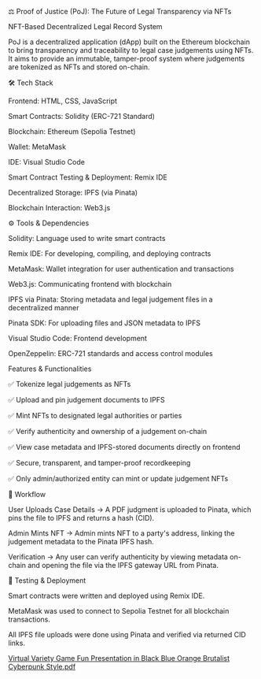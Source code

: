 ⚖️ Proof of Justice (PoJ): The Future of Legal Transparency via NFTs 

 NFT-Based Decentralized Legal Record System 

PoJ is a decentralized application (dApp) built on the Ethereum blockchain to bring transparency and traceability to legal case judgements using NFTs. It aims to provide an immutable, tamper-proof system where judgements are tokenized as NFTs and stored on-chain. 

🛠 Tech Stack 

Frontend: HTML, CSS, JavaScript 

Smart Contracts: Solidity (ERC-721 Standard) 

Blockchain: Ethereum (Sepolia Testnet) 

Wallet: MetaMask 

IDE: Visual Studio Code 

Smart Contract Testing & Deployment: Remix IDE 

Decentralized Storage: IPFS (via Pinata) 

Blockchain Interaction: Web3.js 

 

⚙️ Tools & Dependencies 

Solidity: Language used to write smart contracts 

Remix IDE: For developing, compiling, and deploying contracts 

MetaMask: Wallet integration for user authentication and transactions 

Web3.js: Communicating frontend with blockchain 

IPFS via Pinata: Storing metadata and legal judgement files in a decentralized manner 

Pinata SDK: For uploading files and JSON metadata to IPFS 

Visual Studio Code: Frontend development 

OpenZeppelin: ERC-721 standards and access control modules 

 

Features & Functionalities 

✅ Tokenize legal judgements as NFTs 

✅ Upload and pin judgement documents to IPFS 

✅ Mint NFTs to designated legal authorities or parties 

✅ Verify authenticity and ownership of a judgement on-chain 

✅ View case metadata and IPFS-stored documents directly on frontend 

✅ Secure, transparent, and tamper-proof recordkeeping 

✅ Only admin/authorized entity can mint or update judgement NFTs 

 

🔁 Workflow 

User Uploads Case Details → 
 A PDF judgment is uploaded to Pinata, which pins the file to IPFS and returns a hash (CID). 

Admin Mints NFT → 
 Admin mints NFT to a party's address, linking the judgement metadata to the Pinata IPFS hash. 

Verification → 
 Any user can verify authenticity by viewing metadata on-chain and opening the file via the IPFS gateway URL from Pinata. 

 

🧪 Testing & Deployment 

Smart contracts were written and deployed using Remix IDE. 

MetaMask was used to connect to Sepolia Testnet for all blockchain transactions. 

All IPFS file uploads were done using Pinata and verified via returned CID links. 

 [Virtual Variety Game Fun Presentation in Black Blue Orange Brutalist Cyberpunk Style.pdf](https://github.com/user-attachments/files/19650784/Virtual.Variety.Game.Fun.Presentation.in.Black.Blue.Orange.Brutalist.Cyberpunk.Style.pdf)


 

 
